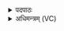 <details><summary>पदपाठः</summary>

अग्ने॑। व्र॒त॒पा॒ इति॑ व्रतऽपाः। ते॒। व्र॒त॒पा॒ इति॑ व्रतऽपाः। या। तव॑। त॒नूः। मयि॑। अभू॑त्। ए॒षा। सा। त्वयि॑। योऽइति॒ यो। मम॑। तनूः। त्वयि॑। अभू॑त्। इ॒यम्। सा। मयि॑। य॒था॒य॒थमिति॑ यथाऽय॒थम्। नौ। व्र॒त॒प॒त॒ इति॑ व्रतऽपते। व्र॒तानि॑। अनु। मे॒। दी॒क्षाम्। दी॒क्षाप॑ति॒रिति॑ दीक्षाऽप॑तिः। अमं॑स्त। अनु॑। तपः॑। तप॑स्पति॒रिति॒ तपः॑ऽपतिः। ४०।
</details>

<details><summary>अधिमन्त्रम् (VC)</summary>

- अग्निर्देवता
- आगस्त्य ऋषिः
- निचृद् ब्राह्मी त्रिष्टुप्
- गान्धारः
</details>